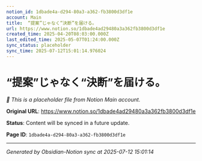 ```yaml
---
notion_id: 1dbade4a-d294-80a3-a362-fb3800d3df1e
account: Main
title:  “提案”じゃなく“決断”を届ける。
url: https://www.notion.so/1dbade4ad29480a3a362fb3800d3df1e
created_time: 2025-04-20T08:03:00.000Z
last_edited_time: 2025-05-07T01:24:00.000Z
sync_status: placeholder
sync_time: 2025-07-12T15:01:14.976024
---
```


#  “提案”じゃなく“決断”を届ける。

*🔄 This is a placeholder file from Notion Main account.*

**Original URL**: https://www.notion.so/1dbade4ad29480a3a362fb3800d3df1e

**Status**: Content will be synced in a future update.

**Page ID**: `1dbade4a-d294-80a3-a362-fb3800d3df1e`

---

*Generated by Obsidian-Notion sync at 2025-07-12 15:01:14*
